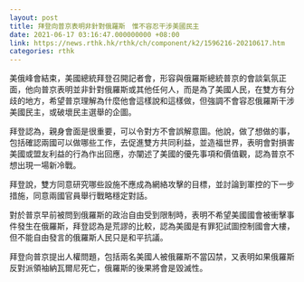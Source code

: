 ```yaml
---
layout: post
title: 拜登向普京表明非針對俄羅斯　惟不容忍干涉美國民主
date: 2021-06-17 03:16:47.000000000 +08:00
link: https://news.rthk.hk/rthk/ch/component/k2/1596216-20210617.htm
categories: rthk
---
```


美俄峰會結束，美國總統拜登召開記者會，形容與俄羅斯總統普京的會談氣氛正面，他向普京表明並非針對俄羅斯或其他任何人，而是為了美國人民，在雙方有分歧的地方，希望普京理解為什麼他會這樣說和這樣做，但強調不會容忍俄羅斯干涉美國民主，或破壞民主選舉的企圖。

拜登認為，親身會面是很重要，可以令對方不會誤解意圖。他說，做了想做的事，包括確認兩國可以做哪些工作，去促進雙方共同利益，並造福世界，表明會對損害美國或盟友利益的行為作出回應，亦闡述了美國的優先事項和價值觀，認為普京不想出現一場新冷戰。

拜登說，雙方同意研究哪些設施不應成為網絡攻擊的目標，並討論到軍控的下一步措施，同意兩國官員舉行戰略穩定對話。

對於普京早前被問到俄羅斯的政治自由受到限制時，表明不希望美國國會被衝擊事件發生在俄羅斯，拜登認為是荒謬的比較，認為美國是有罪犯試圖控制國會大樓，但不能自由發言的俄羅斯人民只是和平抗議。

拜登向普京提出人權問題，包括兩名美國人被俄羅斯不當囚禁，又表明如果俄羅斯反對派領袖納瓦爾尼死亡，俄羅斯的後果將會是毀滅性。
